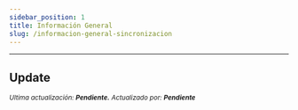 ```yaml
---
sidebar_position: 1
title: Información General
slug: /informacion-general-sincronizacion
---
```


***

## Update

<div class="ultima-actualizacion">
  <small>
    <i>
      Ultima actualización:
      <b> Pendiente.</b>
    </i>
  </small>

  <small>
    <i>
      Actualizado por:
      <b> Pendiente</b>
    </i>
  </small>
</div>